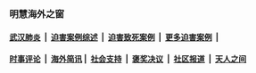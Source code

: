 
### 明慧海外之窗

####  [武汉肺炎](indexes/365.md?t=03110700) &nbsp;|&nbsp;  [迫害案例综述](indexes/328.md?t=03110700) &nbsp;|&nbsp; [迫害致死案例](indexes/277.md?t=03110700)  &nbsp;|&nbsp; [更多迫害案例](indexes/81.md?t=03110700)  &nbsp;|&nbsp; 
####  [时事评论](indexes/19.md?t=03110700) &nbsp;|&nbsp; [海外简讯](indexes/245.md?t=03110700)&nbsp;|&nbsp;  [社会支持](indexes/140.md?t=03110700) &nbsp;|&nbsp; [褒奖决议](indexes/282.md?t=03110700) &nbsp;|&nbsp; [社区报道](indexes/91.md?t=03110700)  &nbsp;|&nbsp; [天人之间](indexes/78.md?t=03110700) 

